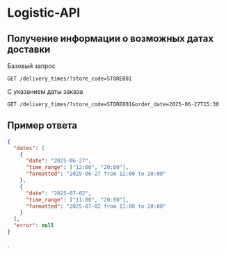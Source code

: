 # Logistic-API

## Получение информации о возможных датах доставки
 
Базовый запрос
```
GET /delivery_times/?store_code=STORE001
```
С указанием даты заказа
```
GET /delivery_times/?store_code=STORE001&order_date=2025-06-27T15:30
```
## Пример ответа
```json
{
  "dates": [
    {
      "date": "2025-06-27",
      "time_range": ["12:00", "20:00"],
      "formatted": "2025-06-27 from 12:00 to 20:00"
    },
    {
      "date": "2025-07-02",
      "time_range": ["11:00", "20:00"],
      "formatted": "2025-07-02 from 11:00 to 20:00"
    }
  ],
  "error": null
}
```
.
